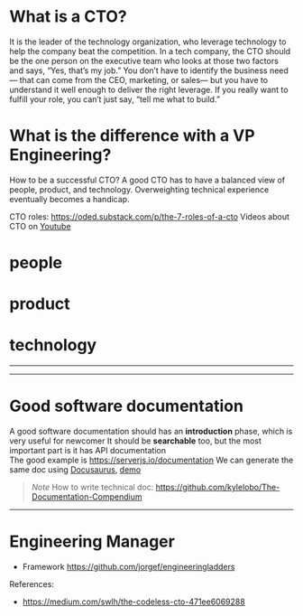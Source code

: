 # What is a CTO?
It is the leader of the technology organization, who leverage technology to help the company beat the competition.
In a tech company, the CTO should be the one person on the executive team who looks at those two factors and says, “Yes, that’s my job.” You don’t have to identify the business need — that can come from the CEO, marketing, or sales— but you have to understand it well enough to deliver the right leverage. If you really want to fulfill your role, you can’t just say, “tell me what to build.”



# What is the difference with a VP Engineering?


How to be a successful CTO? 
A good CTO has to have a balanced view of people, product, and technology. Overweighting technical experience eventually becomes a handicap.

CTO roles: https://oded.substack.com/p/the-7-roles-of-a-cto
Videos about CTO on [Youtube](https://www.youtube.com/playlist?list=PLB6c42eboSNzzZ4nIRtUmeqFqAC-dfdC5)

# people

# product 

# technology

---

---

# Good software documentation

A good software documentation should has an **introduction** phase, which is very useful for newcomer
It should be **searchable** too, but the most important part is it has API documentation  
The good example is https://serverjs.io/documentation
We can generate the same doc using [Docusaurus](https://docusaurus.io/), [demo](https://docusaurus.io/docs/playground)

> *Note* 
> How to write technical doc: https://github.com/kylelobo/The-Documentation-Compendium 

---

# Engineering Manager

* Framework https://github.com/jorgef/engineeringladders


References:

* https://medium.com/swlh/the-codeless-cto-471ee6069288
